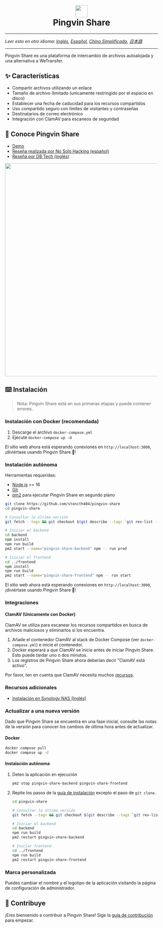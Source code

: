 # <div align="center"><img  src="https://user-images.githubusercontent.com/58886915/166198400-c2134044-1198-4647-a8b6-da9c4a204c68.svg" width="40"/> </br>Pingvin Share</div>

---

_Leer esto en otro idioma: [Inglés](/README.md), [Español](/docs/README.es.md), [Chino Simplificado](/docs/README.zh-cn.md), [日本語](/docs/README.ja-jp.md)_

---

Pingvin Share es una plataforma de intercambio de archivos autoalojada y una alternativa a WeTransfer.

## ✨ Características

- Compartir archivos utilizando un enlace
- Tamaño de archivo ilimitado (unicamente restringido por el espacio en disco)
- Establecer una fecha de caducidad para los recursos compartidos
- Uso compartido seguro con límites de visitantes y contraseñas
- Destinatarios de correo electrónico
- Integración con ClamAV para escaneos de seguridad

## 🐧 Conoce Pingvin Share

- [Demo](https://pingvin-share.dev.eliasschneider.com)
- [Reseña realizada por No Solo Hacking (español)](https://www.youtube.com/watch?v=ocd4EpLTYkU)
- [Reseña por DB Tech (inglés)](https://www.youtube.com/watch?v=rWwNeZCOPJA)

<img src="https://user-images.githubusercontent.com/58886915/225038319-b2ef742c-3a74-4eb6-9689-4207a36842a4.png" width="700"/>

## ⌨️ Instalación

> Nota: Pingvin Share está en sus primeras etapas y puede contener errores.

### Instalación con Docker (recomendada)

1. Descarge el archivo `docker-compose.yml`
2. Ejecute `docker-compose up -d`

El sitio web ahora está esperando conexiones en `http://localhost:3000`, ¡diviértase usando Pingvin Share 🐧!

### Instalación autónoma

Herramientas requeridas:

- [Node.js](https://nodejs.org/en/download/) >= 16
- [Git](https://git-scm.com/downloads)
- [pm2](https://pm2.keymetrics.io/) para ejecutar Pingvin Share en segundo plano

```bash
git clone https://github.com/stonith404/pingvin-share
cd pingvin-share

# Consultar la última versión
git fetch --tags && git checkout $(git describe --tags `git rev-list --tags --max-count=1`)

# Iniciar el backend
cd backend
npm install
npm run build
pm2 start --name="pingvin-share-backend" npm -- run prod

# Iniciar el frontend
cd ../frontend
npm install
npm run build
pm2 start --name="pingvin-share-frontend" npm -- run start
```

El sitio web ahora está esperando conexiones en `http://localhost:3000`, ¡diviértase usando Pingvin Share 🐧!

### Integraciones

#### ClamAV (Unicamente con Docker)

ClamAV se utiliza para escanear los recursos compartidos en busca de archivos maliciosos y eliminarlos si los encuentra.

1. Añade el contenedor ClamAV al stack de Docker Compose (ver `docker-compose.yml`) e inicie el contenedor.
2. Docker esperará a que ClamAV se inicie antes de iniciar Pingvin Share. Esto puede tardar uno o dos minutos.
3. Los registros de Pingvin Share ahora deberían decir "ClamAV está activo".

Por favor, ten en cuenta que ClamAV necesita muchos [recursos](https://docs.clamav.net/manual/Installing/Docker.html#memory-ram-requirements).

### Recursos adicionales

- [Instalación en Synology NAS (Inglés)](https://mariushosting.com/how-to-install-pingvin-share-on-your-synology-nas/)

### Actualizar a una nueva versión

Dado que Pingvin Share se encuentra en una fase inicial, consulte las notas de la versión para conocer los cambios de última hora antes de actualizar.

#### Docker

```bash
docker compose pull
docker compose up -d
```

#### Instalación autónoma

1. Deten la aplicación en ejecución

   ```bash
   pm2 stop pingvin-share-backend pingvin-share-frontend
   ```

2. Repite los pasos de la [guía de instalación](#instalación-autonoma) excepto el paso de `git clone`.

   ```bash
   cd pingvin-share

   # Consultar la última versión
   git fetch --tags && git checkout $(git describe --tags `git rev-list --tags --max-count=1`)

   # Iniciar el backend
   cd backend
   npm run build
   pm2 restart pingvin-share-backend

   # Iniciar frontend
   cd ../frontend
   npm run build
   pm2 restart pingvin-share-frontend
   ```

### Marca personalizada

Puedes cambiar el nombre y el logotipo de la aplicación visitando la página de configuración de administrador.

## 🖤 Contribuye

¡Eres bienvenido a contribuir a Pingvin Share! Sige la [guía de contribución](/CONTRIBUTING.md) para empezar.
